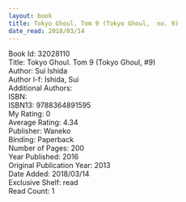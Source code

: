 ```yaml
---
layout: book
title: Tokyo Ghoul. Tom 9 (Tokyo Ghoul,  no. 9)
date_read: 2018/03/14
---
```


Book Id: 32028110<br />
Title: Tokyo Ghoul. Tom 9 (Tokyo Ghoul, #9)<br />
Author: Sui Ishida<br />
Author l-f: Ishida, Sui<br />
Additional Authors: <br />
ISBN: <br />
ISBN13: 9788364891595<br />
My Rating: 0<br />
Average Rating: 4.34<br />
Publisher: Waneko<br />
Binding: Paperback<br />
Number of Pages: 200<br />
Year Published: 2016<br />
Original Publication Year: 2013<br />
Date Added: 2018/03/14<br />
Exclusive Shelf: read<br />
Read Count: 1<br />

